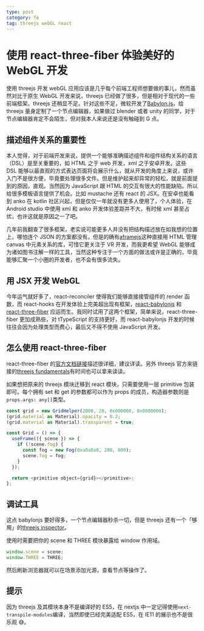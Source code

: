 ```yaml
---
type: post
category: fe
tag: threejs webGL react
---
```


# 使用 react-three-fiber 体验美好的 WebGL 开发

使用 threejs 开发 webGL 应用应该是几乎每个前端工程师想要做的事儿，然而虽然对比于原生 WebGL 开发来说，threejs 已经做了很多，但是相对于现代的一些前端框架。threejs 还稍显不足。针对这些不足，微软开发了[Babylon.js](https://www.babylonjs.com/)，给 threejs 量身定制了一个节点编辑器，如果做过 blender 或者 unity 的同学，对于节点编辑器肯定不会陌生，但对我本人来说还是没有触碰到 G 点。

## 描述组件关系的重要性

本人觉得，对于前端开发来说，提供一个能够准确描述组件和组件结构关系的语言（DSL）是至关重要的，如 HTML 之于 web 开发，xml 之于安卓开发。这些 DSL 能够以最直观的方式表达页面将会展示什么，就从开发的角度上来说，或许入门不是很方便，毕竟要处理很多文件。但是维护起来却异常的轻松，就是前面提到的原因，直观。当然因为 JavaScript 跟 HTML 的交互有很大的性能缺陷。所以给很多模板语言提供了机会。比如 mustache 还有 react 的 JSX。在安卓也能看到 anko 在 kotlin 社区兴起，但是仅仅一年就没有更多人使用了，个人体验，在 Android studio 中使用 xml 和 anko 开发体验差距并不大，有时候 xml 甚至占优，也许这就是原因之一了吧。

几年前我翻查了很多框架，老实说可能更多人并没有把结构描述放在如我想的位置上，哪怕连个 JSON 的方案都没有。但是的确有[aframejs](https://aframe.io/)这种直接用 HTML 管理 canvas 中元素关系的库，可惜它更关注于 VR 开发，而我更希望 WebGL 能够成为诸如图书注解一样的工具，当然这种专注于一个方面的做法或许是正确的，毕竟能够汇聚一个小圈的开发者，也不会有很多流失。

## 用 JSX 开发 WebGL

今年运气就好多了，react-reconciler 使得我们能够直接接管组件的 render 函数，而 react-hooks 在开发体验上完美超出现有框架，[react-babylonjs](https://github.com/brianzinn/react-babylonJS) 和 [react-three-fiber](https://github.com/react-spring/react-three-fiber) 应运而生。我同时试用了这两个框架，简单来说，react-three-fiber 更加成熟些，对 tTypeScript 的支持更好，而 react-babylonjs 开发的时候往往会因为处理类型而费心，最后又不得不使用 JavaScript 开发。

## 怎么使用 react-three-fiber

react-three-fiber 的[官方文档链接](https://inspiring-wiles-b4ffe0.netlify.com/)描述很详细，建议详读。另外 threejs 官方来链接的[threejs fundamentals](https://threejsfundamentals.org/)有时间也可以拿来读读。

如果想把原来的 threejs 模块迁移到 react 模块，只需要使用一层 primitive 包装即可。每个拥有 set 和 get 的参数都可以作为 props 的成员，构造器参数则是`props.args: any[]`类型。

```JavaScript
const grid = new GridHelper(2000, 20, 0x000000, 0x0000000);
(grid.material as Material).opacity = 0.2;
(grid.material as Material).transparent = true;

const Grid = () => {
  useFrame(({ scene }) => {
    if (!scene.fog) {
      const fog = new Fog(0xa0a0a0, 200, 800);
      scene.fog = fog;
    }
  });

  return <primitive object={grid}></primitive>;
};

```

## 调试工具

这点 babylonjs 要好得多，一个节点编辑器秒杀一切，但是 threejs 还有一个「够用」的[threejs inspector](https://chrome.google.com/webstore/detail/threejs-inspector/dnhjfclbfhcbcdfpjaeacomhbdfjbebi?hl=en)。

使用时需要把你的 scene 和 THREE 模块暴露给 window 作用域。

```JavaScript
window.scene = scene;
window.THREE = THREE;
```

然后刷新浏览器就可以在场景添加光源，查看节点等操作了。

## 提示

因为 threejs 及其模块本身不是编译好的 ES5，在 nextjs 中一定记得使用`next-transpile-modules`编译，当然即使已经完美适配 ES5，在 IE11 的展示也不是很乐观 😅。
